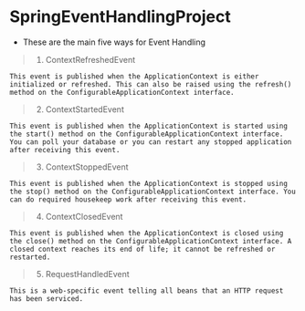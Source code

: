 # SpringEventHandlingProject
* These are the main five ways for Event Handling
	
>1. ContextRefreshedEvent
```text
This event is published when the ApplicationContext is either initialized or refreshed. This can also be raised using the refresh() method on the ConfigurableApplicationContext interface.
```

>2. ContextStartedEvent
```text
This event is published when the ApplicationContext is started using the start() method on the ConfigurableApplicationContext interface. You can poll your database or you can restart any stopped application after receiving this event.
```

>3. ContextStoppedEvent
```text
This event is published when the ApplicationContext is stopped using the stop() method on the ConfigurableApplicationContext interface. You can do required housekeep work after receiving this event.
```

>4. ContextClosedEvent
```text
This event is published when the ApplicationContext is closed using the close() method on the ConfigurableApplicationContext interface. A closed context reaches its end of life; it cannot be refreshed or restarted.
```

>5. RequestHandledEvent
```text
This is a web-specific event telling all beans that an HTTP request has been serviced.
```
